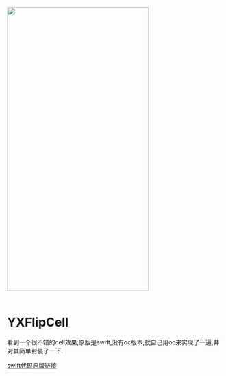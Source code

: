 <img src="https://github.com/Yangxiiii/YXFlipCell/blob/master/50gif.gif" width="330" height="661" /></a>
<br><br/>

# YXFlipCell
看到一个很不错的cell效果,原版是swift,没有oc版本,就自己用oc来实现了一遍,并对其简单封装了一下.

[swift代码原版链接](https://github.com/Ramotion/folding-cell)
